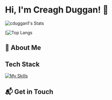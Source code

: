 # Hi, I'm Creagh Duggan! 👋

![cduggan1's Stats](https://github-readme-stats.vercel.app/api?username=cduggan1&theme=vue-dark&show_icons=true&hide_border=true&count_private=true)


[![Top Langs](https://github-readme-stats.vercel.app/api/top-langs/?username=cduggan11)


## 🚀 About Me

## Tech Stack
[![My Skills](https://skillicons.dev/icons?i=js,html,css,wasm)](https://skillicons.dev)



## 📬 Get in Touch




<!--

Here are some ideas to get you started:

- 🔭 I’m currently working on ...
- 🌱 I’m currently learning ...
- 👯 I’m looking to collaborate on ...
- 🤔 I’m looking for help with ...
- 💬 Ask me about ...
- 📫 How to reach me: ...
- 😄 Pronouns: ...
- ⚡ Fun fact: ...
-->
